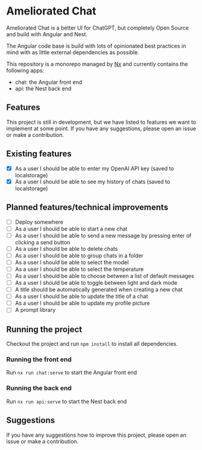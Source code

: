 # Ameliorated Chat

Ameliorated Chat is a better UI for ChatGPT, but completely Open Source and build with Angular and Nest.

The Angular code base is build with lots of opinionated best practices in mind with as little external dependencies as
possible.

This repository is a monorepo managed by [Nx](https://nx.dev) and currently contains the following apps:

- chat: the Angular front end
- api: the Nest back end

## Features

This project is still in development, but we have listed to features we want to implement at some point.
If you have any suggestions, please open an issue or make a contribution.

## Existing features

- [x] As a user I should be able to enter my OpenAI API key (saved to localstorage)
- [x] As a user I should be able to see my history of chats (saved to localstorage)

## Planned features/technical improvements

- [ ] Deploy somewhere
- [ ] As a user I should be able to start a new chat
- [ ] As a user I should be able to send a new message by pressing enter of clicking a send button
- [ ] As a user I should be able to delete chats
- [ ] As a user I should be able to group chats in a folder
- [ ] As a user I should be able to select the model
- [ ] As a user I should be able to select the temperature
- [ ] As a user I should be able to choose between a list of default messages
- [ ] As a user I should be able to toggle between light and dark mode
- [ ] A title should be automatically generated when creating a new chat
- [ ] As a user I should be able to update the title of a chat
- [ ] As a user I should be able to update my profile picture
- [ ] A prompt library

## Running the project

Checkout the project and run `npm install` to install all dependencies.

### Running the front end

Run `nx run chat:serve` to start the Angular front end

### Running the back end

Run `nx run api:serve` to start the Nest back end

## Suggestions

If you have any suggestions how to improve this project, please open an issue or make a contribution.

